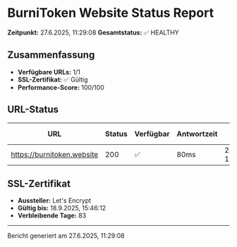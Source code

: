 # BurniToken Website Status Report

**Zeitpunkt:** 27.6.2025, 11:29:08
**Gesamtstatus:** ✅ HEALTHY

## Zusammenfassung

- **Verfügbare URLs:** 1/1
- **SSL-Zertifikat:** ✅ Gültig
- **Performance-Score:** 100/100

## URL-Status

| URL                        | Status | Verfügbar | Antwortzeit | Letzte Prüfung      |
| -------------------------- | ------ | --------- | ----------- | ------------------- |
| https://burnitoken.website | 200    | ✅        | 80ms        | 27.6.2025, 11:29:08 |

## SSL-Zertifikat

- **Aussteller:** Let's Encrypt
- **Gültig bis:** 18.9.2025, 15:46:12
- **Verbleibende Tage:** 83

---

Bericht generiert am 27.6.2025, 11:29:08
